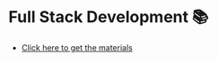 # Full Stack Development 📚
- [Click here to get the materials](https://drive.google.com/drive/folders/1y9vzHv4OOBc7nlNIuzi6UsMEyjBMK1qR?usp=share_link
)